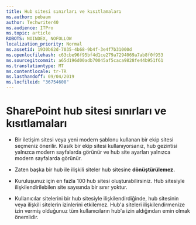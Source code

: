 ```yaml
---
title: Hub sitesi sınırları ve kısıtlamaları
ms.author: pebaum
author: Techwriter40
ms.audience: ITPro
ms.topic: article
ROBOTS: NOINDEX, NOFOLLOW
localization_priority: Normal
ms.assetid: 1930b62d-7035-4b68-9b4f-3e4f7b31000d
ms.openlocfilehash: c63cbe96f95bf4d1ce279a7294069a7ab8f0f953
ms.sourcegitcommit: a65d196d00adb70045af5caca9828fe44b951f61
ms.translationtype: MT
ms.contentlocale: tr-TR
ms.lasthandoff: 09/04/2019
ms.locfileid: "36754608"
---
```

# <a name="sharepoint-hub-site-limits-and-restrictions"></a>SharePoint hub sitesi sınırları ve kısıtlamaları

- Bir iletişim sitesi veya yeni modern şablonu kullanan bir ekip sitesi seçmeniz önerilir. Klasik bir ekip sitesi kullanıyorsanız, hub gezintisi yalnızca modern sayfalarda görünür ve hub site ayarları yalnızca modern sayfalarda görünür.

- Zaten başka bir hub ile ilişkili siteler hub sitesine **dönüştürülemez.** 

- Kuruluşunuz için en fazla 100 hub sitesi oluşturabilirsiniz. Hub sitesiyle ilişkilendirilebilen site sayısında bir sınır yoktur.

- Kullanıcılar sitelerini bir hub sitesiyle ilişkilendirdiğinde, hub sitesinin veya ilişkili sitelerin izinlerini etkilemez. Hub'a siteleri ilişkilendirmenize izin vermiş olduğunuz tüm kullanıcıların hub'a izin aldığından emin olmak önemlidir.



